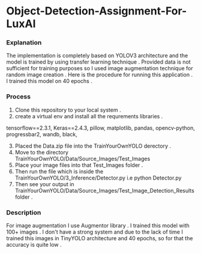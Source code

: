 # Object-Detection-Assignment-For-LuxAI
### Explanation
The implementation is completely based on YOLOV3 architecture and the model is trained by using transfer learning technique .
Provided data is not sufficient for training purposes so I used image augmentation technique for random image creation . 
Here is the procedure for running this application .
I trained this model on 40 epochs .

### Process
1. Clone this repository to your local system .
2. create a virtual env and install all the requrements libraries .

tensorflow==2.3.1,
Keras==2.4.3,
pillow,
matplotlib,
pandas,
opencv-python,
progressbar2,
wandb,
black,

3. Placed the Data.zip file into the  TrainYourOwnYOLO derectory .
4. Move to the directory TrainYourOwnYOLO/Data/Source_Images/Test_Images
5. Place your image files into that Test_Images folder .
6. Then run the file which is inside the TrainYourOwnYOLO/3_Inference/Detector.py i.e python Detector.py
7. Then see your output in TrainYourOwnYOLO/Data/Source_Images/Test_Image_Detection_Results folder . 

### Description

For image augmentation I use Augmentor library . I trained this model with 100+ images . I don't have a strong system and due to the lack of time I trained this images in TinyYOLO architecture and 40 epochs, so for that the accuracy is quite low . 
